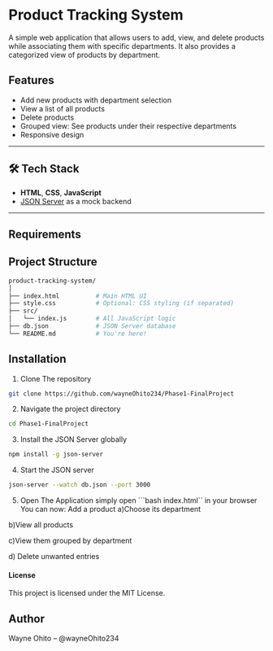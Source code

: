 # Product Tracking System
A simple web application that allows users to add, view, and delete products while associating them with specific departments. It also provides a categorized view of products by department.

## Features

- Add new products with department selection
- View a list of all products
- Delete products
- Grouped view: See products under their respective departments
- Responsive design

---

## 🛠 Tech Stack

- **HTML**, **CSS**, **JavaScript**
- [JSON Server](https://github.com/typicode/json-server) as a mock backend

---

## Requirements


##  Project Structure

```bash
product-tracking-system/
│
├── index.html          # Main HTML UI
├── style.css           # Optional: CSS styling (if separated)
├── src/
│   └── index.js        # All JavaScript logic
├── db.json             # JSON Server database
└── README.md           # You're here!
```
## Installation

1. Clone The repository
```bash
git clone https://github.com/wayneOhito234/Phase1-FinalProject
```

2. Navigate the project directory
```bash
cd Phase1-FinalProject
```
3. Install the JSON Server globally
``` bash
npm install -g json-server
```
4. Start the JSON server
``` bash
json-server --watch db.json --port 3000
```
5. Open The Application
simply open ```bash index.html`` in your browser 
You can now:
Add a product
a)Choose its department

b)View all products

c)View them grouped by department

d) Delete unwanted entries

#### License
This project is licensed under the MIT License.

## Author
Wayne Ohito – @wayneOhito234



